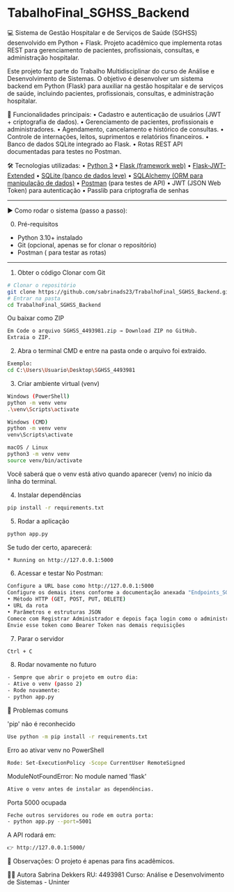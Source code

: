 # TabalhoFinal_SGHSS_Backend
💻 Sistema de Gestão Hospitalar e de Serviços de Saúde (SGHSS) desenvolvido em Python + Flask. Projeto acadêmico que implementa rotas REST para gerenciamento de pacientes, profissionais, consultas, e administração hospitalar.

Este projeto faz parte do Trabalho Multidisciplinar do curso de Análise e Desenvolvimento de Sistemas.
O objetivo é desenvolver um sistema backend em Python (Flask) para auxiliar na gestão hospitalar e de serviços de saúde, incluindo pacientes, profissionais, consultas, e administração hospitalar.

🚀 Funcionalidades principais:
• Cadastro e autenticação de usuários (JWT + criptografia de dados).
• Gerenciamento de pacientes, profissionais e administradores.
• Agendamento, cancelamento e histórico de consultas.
• Controle de internações, leitos, suprimentos e relatórios financeiros.
• Banco de dados SQLite integrado ao Flask.
• Rotas REST API documentadas para testes no Postman.

🛠️ Tecnologias utilizadas:
• [Python 3](https://www.python.org/)
• [Flask (framework web)](https://flask.palletsprojects.com/)
• [Flask-JWT-Extended](https://flask-jwt-extended.readthedocs.io/)
• [SQLite (banco de dados leve)](https://www.sqlite.org/index.html)
• [SQLAlchemy (ORM para manipulação de dados)](https://www.sqlalchemy.org/)
• [Postman](https://www.postman.com/) (para testes de API)
• JWT (JSON Web Token) para autenticação
• Passlib para criptografia de senhas

---

▶️ Como rodar o sistema (passo a passo):

0) Pré-requisitos
- Python 3.10+ instalado  
- Git (opcional, apenas se for clonar o repositório)  
- Postman ( para testar as rotas)

---

1) Obter o código
Clonar com Git
```bash
# Clonar o repositório
git clone https://github.com/sabrinads23/TrabalhoFinal_SGHSS_Backend.git
# Entrar na pasta
cd TrabalhoFinal_SGHSS_Backend
```
Ou baixar como ZIP
```bash
Em Code o arquivo SGHSS_4493981.zip → Download ZIP no GitHub.
Extraia o ZIP.
```
2) Abra o terminal CMD e entre na pasta onde o arquivo foi extraido.
```bash
Exemplo:
cd C:\Users\Usuario\Desktop\SGHSS_4493981
```
3) Criar ambiente virtual (venv)
```bash
Windows (PowerShell)
python -m venv venv
.\venv\Scripts\activate

Windows (CMD)
python -m venv venv
venv\Scripts\activate

macOS / Linux
python3 -m venv venv
source venv/bin/activate
```
Você saberá que o venv está ativo quando aparecer (venv) no início da linha do terminal.

4) Instalar dependências
```bash
pip install -r requirements.txt
```

5) Rodar a aplicação
```bash
python app.py
```
Se tudo der certo, aparecerá:
```bash
* Running on http://127.0.0.1:5000
```
6) Acessar e testar
No Postman:
```bash
Configure a URL base como http://127.0.0.1:5000
Configure os demais itens conforme a documentação anexada "Endpoints_SGHSS"
• Método HTTP (GET, POST, PUT, DELETE) 
• URL da rota 
• Parâmetros e estruturas JSON 
Comece com Registrar Administrador e depois faça login como o administrador criado para pegar o token JWT
Envie esse token como Bearer Token nas demais requisições
```
7) Parar o servidor
```bash
Ctrl + C
```
8) Rodar novamente no futuro
```bash
- Sempre que abrir o projeto em outro dia:
- Ative o venv (passo 2)
- Rode novamente:
- python app.py
```
🔧 Problemas comuns

'pip' não é reconhecido
```bash
Use python -m pip install -r requirements.txt
```
Erro ao ativar venv no PowerShell
```bash
Rode: Set-ExecutionPolicy -Scope CurrentUser RemoteSigned
```
ModuleNotFoundError: No module named 'flask'
```bash
Ative o venv antes de instalar as dependências.
```
Porta 5000 ocupada
```bash
Feche outros servidores ou rode em outra porta:
- python app.py --port=5001
```
A API rodará em:
```bash
👉 http://127.0.0.1:5000/
```
📌 Observações:
O projeto é apenas para fins acadêmicos.


👩‍💻 Autora
Sabrina Dekkers
RU: 4493981
Curso: Análise e Desenvolvimento de Sistemas - Uninter

